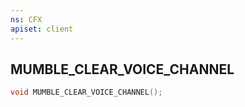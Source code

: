 ```yaml
---
ns: CFX
apiset: client
---
```

## MUMBLE_CLEAR_VOICE_CHANNEL

```c
void MUMBLE_CLEAR_VOICE_CHANNEL();
```